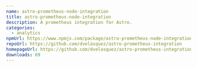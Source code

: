 ```yaml
---
name: astro-prometheus-node-integration
title: astro-prometheus-node-integration
description: A prometheus integration for Astro.
categories:
  - analytics
npmUrl: https://www.npmjs.com/package/astro-prometheus-node-integration
repoUrl: https://github.com/dvelasquez/astro-prometheus-integration
homepageUrl: https://github.com/dvelasquez/astro-prometheus-integration/tree/main/packages/astro-prometheus-node-integration#readme
downloads: 69
---
```

